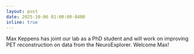 ```yaml
---
layout: post
date: 2025-10-06 01:00:00-0400
inline: true
---
```


Max Keppens has joint our lab as a PhD student and will work on improving PET
reconstruction on data from the NeuroExplorer. Welcome Max!
